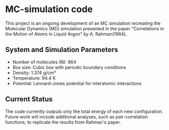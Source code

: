# MC-simulation code

This project is an ongoing development of an MC simulation recreating the Molecular Dynamics (MD) simulation presented in the paper "Correlations in the Motion of Atoms in Liquid Argon" by A. Rahman(1964). 

## System and Simulation Parameters

- Number of molecules (N): 864
- Box size: Cubic box with periodic boundary conditions
- Density: 1.374 g/cm³
- Temperature: 94.4 K
- Potential: Lennard-Jones potential for interatomic interactions

## Current Status

The code currently outputs only the total energy of each new configuration. Future work will include additional analyses, such as pair-correlation functions, to replicate the results from Rahman's paper.
